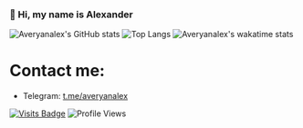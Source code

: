### 👋 Hi, my name is Alexander
![Averyanalex's GitHub stats](https://github-readme-stats.vercel.app/api?username=averyanalex&show_icons=true&theme=algolia)
![Top Langs](https://github-readme-stats.vercel.app/api/top-langs/?username=averyanalex&show_icons=true&layout=compact&theme=algolia)
![Averyanalex's wakatime stats](https://github-readme-stats.vercel.app/api/wakatime?username=averyanalex&theme=algolia)
# Contact me:
* Telegram: [t.me/averyanalex](https://t.me/averyanalex)

[![Visits Badge](https://badges.pufler.dev/visits/averyanalex/averyanalex)](https://badges.pufler.dev)
![Profile Views](http://img.shields.io/badge/Profile%20Views-144-blue)

